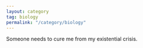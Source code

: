 ```yaml
---
layout: category
tag: biology
permalink: "/category/biology"
---
```


Someone needs to cure me from my existential crisis.